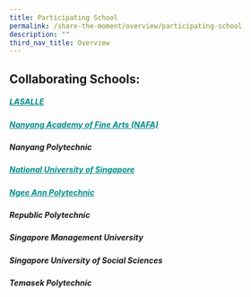 ```yaml
---
title: Participating School
permalink: /share-the-moment/overview/participating-school
description: ""
third_nav_title: Overview
---
```

## Collaborating Schools: 

##### <a href="https://www.lasalle.edu.sg/" style="color:darkcyan">LASALLE </a> 

##### <a href="https://www.nafa.edu.sg/" style="color:darkcyan">Nanyang Academy of Fine Arts (NAFA)</a> 

##### Nanyang Polytechnic

##### <a href="https://www.sde.nus.edu.sg/arch/" style="color:darkcyan">National University of Singapore</a> 

##### <a href="https://www.np.edu.sg/hms" style="color:darkcyan">Ngee Ann Polytechnic</a> 

##### Republic Polytechnic

##### Singapore Management University

##### Singapore University of Social Sciences

##### Temasek Polytechnic
